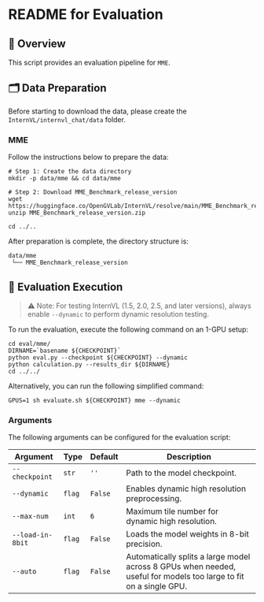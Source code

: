 # README for Evaluation

## 🌟 Overview

This script provides an evaluation pipeline for `MME`.

## 🗂️ Data Preparation

Before starting to download the data, please create the `InternVL/internvl_chat/data` folder.

### MME

Follow the instructions below to prepare the data:

```shell
# Step 1: Create the data directory
mkdir -p data/mme && cd data/mme

# Step 2: Download MME_Benchmark_release_version
wget https://huggingface.co/OpenGVLab/InternVL/resolve/main/MME_Benchmark_release_version.zip
unzip MME_Benchmark_release_version.zip

cd ../..
```

After preparation is complete, the directory structure is:

```shell
data/mme
 └── MME_Benchmark_release_version
```

## 🏃 Evaluation Execution

> ⚠️ Note: For testing InternVL (1.5, 2.0, 2.5, and later versions), always enable `--dynamic` to perform dynamic resolution testing.

To run the evaluation, execute the following command on an 1-GPU setup:

```shell
cd eval/mme/
DIRNAME=`basename ${CHECKPOINT}`
python eval.py --checkpoint ${CHECKPOINT} --dynamic
python calculation.py --results_dir ${DIRNAME}
cd ../../
```

Alternatively, you can run the following simplified command:

```shell
GPUS=1 sh evaluate.sh ${CHECKPOINT} mme --dynamic
```

### Arguments

The following arguments can be configured for the evaluation script:

| Argument         | Type   | Default | Description                                                                                                       |
| ---------------- | ------ | ------- | ----------------------------------------------------------------------------------------------------------------- |
| `--checkpoint`   | `str`  | `''`    | Path to the model checkpoint.                                                                                     |
| `--dynamic`      | `flag` | `False` | Enables dynamic high resolution preprocessing.                                                                    |
| `--max-num`      | `int`  | `6`     | Maximum tile number for dynamic high resolution.                                                                  |
| `--load-in-8bit` | `flag` | `False` | Loads the model weights in 8-bit precision.                                                                       |
| `--auto`         | `flag` | `False` | Automatically splits a large model across 8 GPUs when needed, useful for models too large to fit on a single GPU. |
